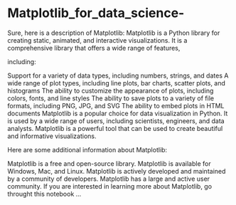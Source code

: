 # Matplotlib_for_data_science-
 Sure, here is a description of Matplotlib:  Matplotlib is a Python library for creating static, animated, and interactive visualizations. It is a comprehensive library that offers a wide range of features,
 
 including:

Support for a variety of data types, including numbers, strings, and dates
A wide range of plot types, including line plots, bar charts, scatter plots, and histograms
The ability to customize the appearance of plots, including colors, fonts, and line styles
The ability to save plots to a variety of file formats, including PNG, JPG, and SVG
The ability to embed plots in HTML documents
Matplotlib is a popular choice for data visualization in Python. It is used by a wide range of users, including scientists, engineers, and data analysts. Matplotlib is a powerful tool that can be used to create beautiful and informative visualizations.

Here are some additional information about Matplotlib:

Matplotlib is a free and open-source library.
Matplotlib is available for Windows, Mac, and Linux.
Matplotlib is actively developed and maintained by a community of developers.
Matplotlib has a large and active user community.
If you are interested in learning more about Matplotlib, go throught this notebook  ...

